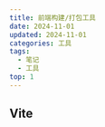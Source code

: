 ```yaml
---
title: 前端构建/打包工具
date: 2024-11-01
updated: 2024-11-01
categories: 工具
tags:
  - 笔记
  - 工具
top: 1
---
```


## Vite

